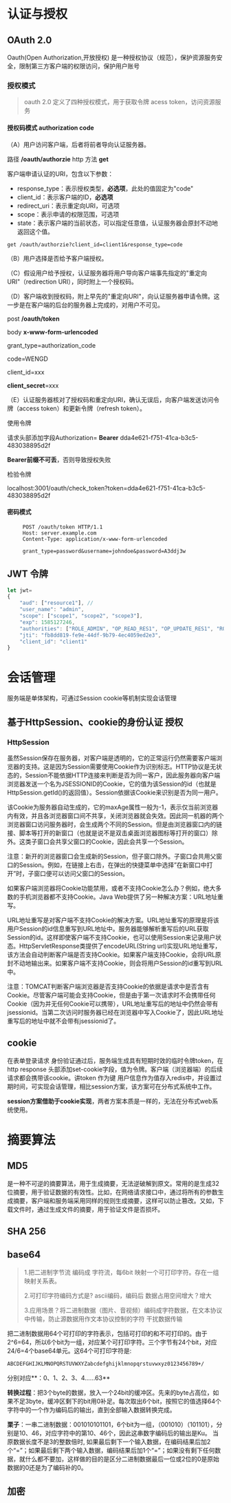 

# 认证与授权

## OAuth 2.0

Oauth(Open Authorization,开放授权) 是一种授权协议（规范），保护资源服务安全，限制第三方客户端的权限访问，保护用户账号

### 授权模式

> oauth 2.0 定义了四种授权模式，用于获取令牌 acess token，访问资源服务

#### 授权码模式 authorization code

（A）用户访问客户端，后者将前者导向认证服务器。

路径 **/oauth/authorzie**  http 方法 **get**

客户端申请认证的URI，包含以下参数：

- response_type：表示授权类型，**必选项**，此处的值固定为"code"
- client_id：表示客户端的ID，**必选项**
- redirect_uri：表示重定向URI，可选项
- scope：表示申请的权限范围，可选项
- state：表示客户端的当前状态，可以指定任意值，认证服务器会原封不动地返回这个值。

```
get /oauth/authorzie?client_id=client1&response_type=code
```





（B）用户选择是否给予客户端授权。

（C）假设用户给予授权，认证服务器将用户导向客户端事先指定的"重定向URI"（redirection URI），同时附上一个授权码。

（D）客户端收到授权码，附上早先的"重定向URI"，向认证服务器申请令牌。这一步是在客户端的后台的服务器上完成的，对用户不可见。

post **/oauth/token**

body  **x-www-form-urlencoded**

grant_type=authorization_code

code=WENGD

client_id=xxx

**client_secret**=xxx

（E）认证服务器核对了授权码和重定向URI，确认无误后，向客户端发送访问令牌（access token）和更新令牌（refresh token）。

使用令牌

请求头部添加字段Authorization= **Bearer** dda4e621-f751-41ca-b3c5-483038895d2f

**Bearer前缀不可丢**，否则导致授权失败

检验令牌

localhost:3001/oauth/check_token?token=dda4e621-f751-41ca-b3c5-483038895d2f

#### 密码模式

```
     POST /oauth/token HTTP/1.1
     Host: server.example.com
     Content-Type: application/x-www-form-urlencoded

     grant_type=password&username=johndoe&password=A3ddj3w
```



## JWT 令牌

```js
let jwt=
{
	"aud": ["resource1"], //
	"user_name": "admin",
	"scope": ["scope1", "scope2", "scope3"],
	"exp": 1585127246,
	"authorities": ["ROLE_ADMIN", "OP_READ_RES1", "OP_UPDATE_RES1", "ROLE_USER"],
	"jti": "fb8dd819-fe9e-44df-9b79-4ec4059ed2e3",
	"client_id": "client1"
}
```



# 会话管理

服务端是单体架构，可通过Session cookie等机制实现会话管理

## 基于HttpSession、cookie的身份认证 授权

### HttpSession

虽然Session保存在服务器，对客户端是透明的，它的正常运行仍然需要客户端浏览器的支持。这是因为Session需要使用Cookie作为识别标志。HTTP协议是无状态的，Session不能依据HTTP连接来判断是否为同一客户，因此服务器向客户端浏览器发送一个名为JSESSIONID的Cookie，它的值为该Session的id（也就是HttpSession.getId()的返回值）。Session依据该Cookie来识别是否为同一用户。

该Cookie为服务器自动生成的，它的maxAge属性一般为-1，表示仅当前浏览器内有效，并且各浏览器窗口间不共享，关闭浏览器就会失效。因此同一机器的两个浏览器窗口访问服务器时，会生成两个不同的Session。但是由浏览器窗口内的链接、脚本等打开的新窗口（也就是说不是双击桌面浏览器图标等打开的窗口）除外。这类子窗口会共享父窗口的Cookie，因此会共享一个Session。

注意：新开的浏览器窗口会生成新的Session，但子窗口除外。子窗口会共用父窗口的Session。例如，在链接上右击，在弹出的快捷菜单中选择”在新窗口中打开”时，子窗口便可以访问父窗口的Session。

如果客户端浏览器将Cookie功能禁用，或者不支持Cookie怎么办？例如，绝大多数的手机浏览器都不支持Cookie。Java Web提供了另一种解决方案：URL地址重写。

URL地址重写是对客户端不支持Cookie的解决方案。URL地址重写的原理是将该用户Session的id信息重写到URL地址中。服务器能够解析重写后的URL获取Session的id。这样即使客户端不支持Cookie，也可以使用Session来记录用户状态。HttpServletResponse类提供了encodeURL(String url)实现URL地址重写，该方法会自动判断客户端是否支持Cookie。如果客户端支持Cookie，会将URL原封不动地输出来。如果客户端不支持Cookie，则会将用户Session的id重写到URL中。

注意：TOMCAT判断客户端浏览器是否支持Cookie的依据是请求中是否含有Cookie。尽管客户端可能会支持Cookie，但是由于第一次请求时不会携带任何Cookie（因为并无任何Cookie可以携带），URL地址重写后的地址中仍然会带有jsessionid。当第二次访问时服务器已经在浏览器中写入Cookie了，因此URL地址重写后的地址中就不会带有jsessionid了。

## cookie

在表单登录请求 身份验证通过后，服务端生成具有短期时效的临时令牌token，在http response 头部添加set-cookie字段，值为令牌。客户端（浏览器端）的后续请求都会携带该cookie。讲token 作为键 用户信息作为值存入redis中，并设置过期时间，可实现会话管理，相比session方案，该方案可在分布式系统中工作。

**session方案借助于cookie实现**，两者方案本质是一样的，无法在分布式web系统使用。

# 摘要算法

## MD5

是一种不可逆的摘要算法，用于生成摘要，无法逆破解到原文。常用的是生成32位摘要，用于验证数据的有效性。比如，在网络请求接口中，通过将所有的参数生成摘要，客户端和服务端采用同样的规则生成摘要，这样可以防止篡改。又如，下载文件时，通过生成文件的摘要，用于验证文件是否损坏。

## SHA 256



## base64 

> 1.把二进制字节流 编码成 字符流，每6bit 映射一个可打印字符。存在一组映射关系表。
>
> 2.可打印字符编码方式是? ascii编码，编码后 数据占用空间增大？增大
>
> 3.应用场景？将二进制数据（图片、音视频）编码成字符数据，在文本协议中传输，防止源数据用作文本协议控制的字符 干扰数据传输

把二进制数据用64个可打印的字符表示，包括可打印的和不可打印的。由于2^6=64，所以6个bit为一组，对应某个可打印字符。三个字节有24个bit，对应24/6=4个base64单元。这64个可打印字符是:

```html
ABCDEFGHIJKLMNOPQRSTUVWXYZabcdefghijklmnopqrstuvwxyz0123456789+/
```

分别对应**：0、1、2、3、4……63**

**转换过程**：把3个byte的数据，放入一个24bit的缓冲区。先来的byte占高位，如果不足3byte，缓冲区剩下的bit用0补足。每次取出6个bit，按照它的值选择64个字符中的一个作为编码后的输出，直到全部输入数据转换完成。

**栗子**：一串二进制数据：001010101101，6个bit为一组，（001010）（101101），分别是10、46，对应字符中的第10、46个，因此这串数字编码后的输出是Ku。
当原数据长度不是3的整数倍时, 如果最后剩下一个输入数据，在编码结果后加2个“=”；如果最后剩下两个输入数据，编码结果后加1个“=”；如果没有剩下任何数据，就什么都不要加，这样做的目的是区分二进制数据最后一位或2位的0是原始数据的0还是为了编码补的0。

## 加密